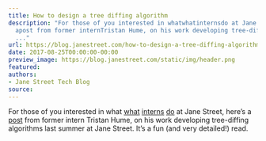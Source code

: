 ```yaml
---
title: How to design a tree diffing algorithm
description: "For those of you interested in whatwhatinternsdo at Jane Street, here\u2019s
  apost from former internTristan Hume, on his work developing tree-diffing algorithms
  ..."
url: https://blog.janestreet.com/how-to-design-a-tree-diffing-algorithm/
date: 2017-08-25T00:00:00-00:00
preview_image: https://blog.janestreet.com/static/img/header.png
featured:
authors:
- Jane Street Tech Blog
source:
---
```


<p>For those of you interested in what
<a href="https://blog.janestreet.com/what-the-interns-have-wrought-rpc_parallel-and-core_profiler">what</a>
<a href="https://blog.janestreet.com/what-the-interns-have-wrought-2016">interns</a>
<a href="https://blog.janestreet.com/what-the-interns-have-wrought-2017">do</a> at Jane Street, here&rsquo;s a
<a href="http://thume.ca/2017/06/17/tree-diffing/">post</a> from former intern
Tristan Hume, on his work developing tree-diffing algorithms last
summer at Jane Street. It&rsquo;s a fun (and very detailed!) read.</p>


